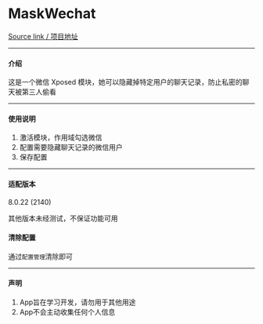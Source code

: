 # MaskWechat

[Source link / 项目地址](https://github.com/Mingyueyixi/MaskWechat)

---

#### 介绍
这是一个微信 Xposed 模块，她可以隐藏掉特定用户的聊天记录，防止私密的聊天被第三人偷看

---

#### 使用说明

1.  激活模块，作用域勾选微信    
2.  配置需要隐藏聊天记录的微信用户    
3.  保存配置    

---

#### 适配版本

8.0.22 (2140)

其他版本未经测试，不保证功能可用

#### 清除配置

通过`配置管理`清除即可

---

#### 声明

1. App旨在学习开发，请勿用于其他用途
2. App不会主动收集任何个人信息  

